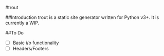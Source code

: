 #trout

##Introduction
trout is a static site generator written for Python v3+. It is currently a WIP.

##To Do
* [ ] Basic i/o functionality
* [ ] Headers/Footers
